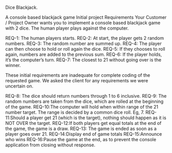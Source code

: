 Dice Blackjack.

A console based blackjack game
Initial project Requirements
Your Customer / Project Owner wants you to implement a console based blackjack game with 2 dice. The human player plays against the computer.

REQ-1: The human players starts.
REQ-2: At start, the player gets 2 random numbers.
REQ-3: The random number are summed up.
REQ-4: The player can then choose to hold or roll again the dice.
REQ-5: If they chooses to roll again, numbers are added to the previous sum.
REQ-6: If the player holds, it’s the computer’s turn.
REQ-7: The closest to 21 without going over is the winner.

These initial requirements are inadequate for complete coding of the requested game.
We asked the client for any requirements we were uncertain on. 

REQ-8: The dice should return numbers through 1 to 6 inclusive.
REQ-9: The random numbers are taken from the dice, which are rolled at the beginning of 	the game.
REQ-10:The computer will hold when within range of the 21 number target. The range is 	decided by a common dice roll. Eg, 7.
REQ-11:Should a player get 21 (which is the target), nothing should happen as it is NOT 	OVER the target.
REQ-12:If both players get equal totals at the end of the game, the game is a draw.
REQ-13: The game is ended as soon as a player goes over 21.
REQ-14:Display end of game totals
REQ-15:Announce who wins
REQ-16:Pause the game at the end, as to prevent the console application from closing without response.

